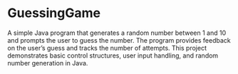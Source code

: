 # GuessingGame
A simple Java program that generates a random number between 1 and 10 and prompts the user to guess the number. The program provides feedback on the user’s guess and tracks the number of attempts. This project demonstrates basic control structures, user input handling, and random number generation in Java.
